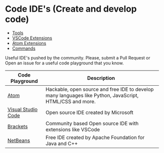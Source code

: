 # Code IDE's (Create and develop code)

- [Tools](README.md)
- [VSCode Extensions](vscode-extensions.md)
- [Atom Extensions](atom-extensions.md)
- [Commands](commands.md)

Useful IDE's pushed by the community. Please, submit a Pull Request or Open an issue for a useful code playground that you know.

Code Playground | Description
---- | ----
[Atom](https://atom.io/) | Hackable, open source and free IDE to develop many languages like Python, JavaScript, HTML/CSS and more.
[Visual Studio Code](https://code.visualstudio.com/) | Open source IDE created by Microsoft 
[Brackets](http://brackets.io/) | Community based Open source IDE with extensions like VSCode
[NetBeans](https://netbeans.org/) | Free IDE created by Apache Foundation for Java and C++
